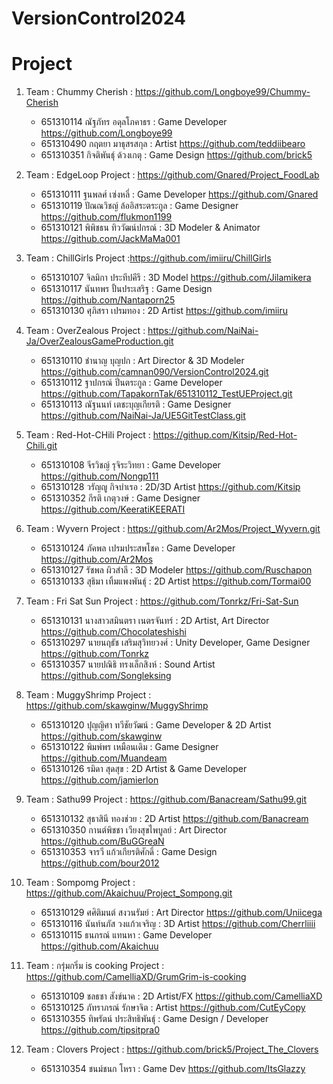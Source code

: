 # VersionControl2024


# Project

1.  Team : Chummy Cherish : https://github.com/Longboye99/Chummy-Cherish
    - 651310114 ณัฐภัทร อดุลโภคาธร : Game Developer
    https://github.com/Longboye99
    - 651310490 กฤตยา มาธุสรสกุล : Artist
    https://github.com/teddiibearo
    - 651310351 กิจติพันธุ์ ด้วงเกตุ : Game Design
    https://github.com/brick5

2.  Team : EdgeLoop
    Project : https://github.com/Gnared/Project_FoodLab

    - 651310111 ฐนพลศ์ เซ่งหลี่ : Game Developer
    https://github.com/Gnared
    - 651310119 ปัณณวิชญ์ ล้ออิสระตระกูล : Game Designer
    https://github.com/flukmon1199
    - 651310121 พิพิชธน ทิววัฒน์ปกรณ์ : 3D Modeler & Animator
    https://github.com/JackMaMa001

3.  Team : ChillGirls
    Project :https://github.com/imiiru/ChillGirls

    - 651310107 จิลมิกา ประทีปคีรี : 3D Model 
    https://github.com/Jilamikera
    - 651310117 นันทพร ปั้นประเสริฐ : Game Design 
    https://github.com/Nantaporn25
    - 651310130 ศุภิสรา เปรมทอง : 2D Artist 
    https://github.com/imiiru

4. Team : OverZealous
   Project : https://github.com/NaiNai-Ja/OverZealousGameProduction.git

    - 651310110 ชำนาญ บุญปก : Art Director & 3D Modeler
    https://github.com/camnan090/VersionControl2024.git
    - 651310112 ฐาปกรณ์ ปิ่นตระกูล : Game Developer
    https://github.com/TapakornTak/651310112_TestUEProject.git
    - 651310113 ณัฐนนท์ เตชะบุญเกียรติ : Game Designer
    https://github.com/NaiNai-Ja/UE5GitTestClass.git

5. Team : Red-Hot-CHili
    Project : https://githup.com/Kitsip/Red-Hot-Chili.git

   - 651310108 จีรวิชญ์ รุจิระวิทยา : Game Developer
   https://github.com/Nongp111
   - 651310128 วรัญญู กิจบำเรอ : 2D/3D Artist
   https://github.com/Kitsip
   - 651310352 กีรติ เกตุวงษ์ : Game Designer
   https://github.com/KeeratiKEERATI

6.  Team : Wyvern 
    Project : https://github.com/Ar2Mos/Project_Wyvern.git

    - 651310124 ภัคพล เปรมประสพโชค : Game Developer
    https://github.com/Ar2Mos
    - 651310127 รัชพล ผิวสำลี : 3D Modeler
    https://github.com/Ruschapon
    - 651310133 สุธิมา เทิ้มแพงพันธ์ุ : 2D Artist
    https://github.com/Tormai00

7.  Team : Fri Sat Sun 
    Project : https://github.com/Tonrkz/Fri-Sat-Sun
    
    - 651310131 นางสาวสมินตรา เนตรจันทร์ : 2D Artist, Art Director
    https://github.com/Chocolateshishi
    - 651310297 นายนฤธัช เสริมสุวิทยวงศ์ : Unity Developer, Game Designer
    https://github.com/Tonrkz
    - 651310357 นายปณิธิ ทรงเล็กสิงห์ : Sound Artist
    https://github.com/Songleksing

8.  Team : MuggyShrimp Project : https://github.com/skawginw/MuggyShrimp

    - 651310120 ปุญญิศา ทวีชัยวัฒน์ : Game Developer & 2D Artist https://github.com/skawginw
    - 651310122 พิมพ์พร เหมือนเดิม : Game Designer https://github.com/Muandeam
    - 651310126 รมิดา สุดสุข : 2D Artist & Game Developer https://github.com/jamierlon

9.  Team : Sathu99
    Project : https://github.com/Banacream/Sathu99.git
    
    - 651310132 สุธาสินี ทองช่วย : 2D Artist
      https://github.com/Banacream
    - 651310350 กานต์พิชชา เวียงสุขไพบูลย์ : Art Director
      https://github.com/BuGGreaN
    - 651310353 จารวี แก้วเกียรติศักดิ์ : Game Design
      https://github.com/bour2012

10. Team : Sompomg
   Project : https://github.com/Akaichuu/Project_Sompong.git

    - 651310129 ศศิติมนต์ สงวนรัมย์ : Art Director
    https://github.com/Uniicega
    - 651310116 นันท์นภัส วงแก้วเจริญ : 3D Artist
    https://github.com/Cherrliiii
    - 651310115 ธนภรณ์ แทนหา : Game Developer
    https://github.com/Akaichuu

11. Team : กรุ่มกริ่ม is cooking
    Project : https://github.com/CamelliaXD/GrumGrim-is-cooking

    - 651310109 ชลธชา สังข์นาค : 2D Artist/FX
      https://github.com/CamelliaXD
    - 651310125 ภัทราภรณ์ รักษาจิต : Artist
      https://github.com/CutEyCopy
    - 651310355 ทิพรัตน์ ประสิทธิพันธุ์ : Game Design / Developer
      https://github.com/tipsitpra0

12. Team : Clovers
    Project : https://github.com/brick5/Project_The_Clovers
    - 651310354 ชนม์ชนก โหรา : Game Dev
    https://github.com/ItsGlazzy      
